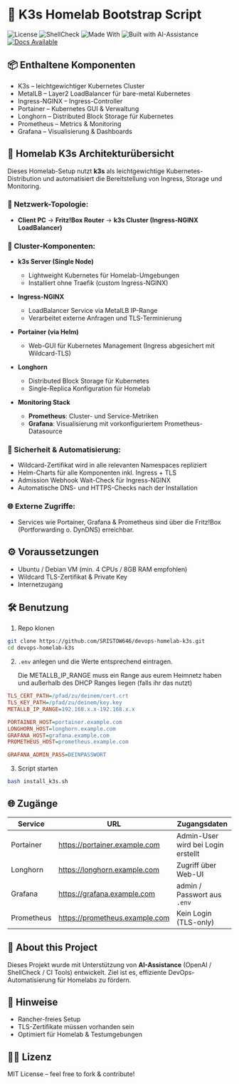 # 🚀 K3s Homelab Bootstrap Script

![License](https://img.shields.io/github/license/sristow646/devops-homelab-k3s)
![ShellCheck](https://github.com/sristow646/devops-homelab-k3s/actions/workflows/shellcheck.yml/badge.svg)
![Made With](https://img.shields.io/badge/Made%20with-Bash-blue)
![Built with AI-Assistance](https://img.shields.io/badge/Built%20with-AI--Assistance-blueviolet?style=flat-square)
[![Docs Available](https://img.shields.io/badge/Docs-Available-blue?style=flat-square)](docs/)


## 📦 Enthaltene Komponenten

- K3s – leichtgewichtiger Kubernetes Cluster
- MetalLB – Layer2 LoadBalancer für bare-metal Kubernetes
- Ingress-NGINX – Ingress-Controller
- Portainer – Kubernetes GUI & Verwaltung
- Longhorn – Distributed Block Storage für Kubernetes
- Prometheus – Metrics & Monitoring
- Grafana – Visualisierung & Dashboards

## 🏡 Homelab K3s Architekturübersicht

Dieses Homelab-Setup nutzt **k3s** als leichtgewichtige Kubernetes-Distribution und automatisiert die Bereitstellung von Ingress, Storage und Monitoring.

### 🔗 Netzwerk-Topologie:
- **Client PC** → **Fritz!Box Router** → **k3s Cluster (Ingress-NGINX LoadBalancer)**

### 🧩 Cluster-Komponenten:
- **k3s Server (Single Node)**  
  - Lightweight Kubernetes für Homelab-Umgebungen
  - Installiert ohne Traefik (custom Ingress-NGINX)

- **Ingress-NGINX**
  - LoadBalancer Service via MetalLB IP-Range
  - Verarbeitet externe Anfragen und TLS-Terminierung

- **Portainer (via Helm)**
  - Web-GUI für Kubernetes Management (Ingress abgesichert mit Wildcard-TLS)

- **Longhorn**
  - Distributed Block Storage für Kubernetes
  - Single-Replica Konfiguration für Homelab

- **Monitoring Stack**
  - **Prometheus**: Cluster- und Service-Metriken
  - **Grafana**: Visualisierung mit vorkonfiguriertem Prometheus-Datasource

### 🔐 Sicherheit & Automatisierung:
- Wildcard-Zertifikat wird in alle relevanten Namespaces repliziert
- Helm-Charts für alle Komponenten inkl. Ingress + TLS
- Admission Webhook Wait-Check für Ingress-NGINX
- Automatische DNS- und HTTPS-Checks nach der Installation

### 🌐 Externe Zugriffe:
- Services wie Portainer, Grafana & Prometheus sind über die Fritz!Box (Portforwarding o. DynDNS) erreichbar.




## ⚙️ Voraussetzungen

- Ubuntu / Debian VM (min. 4 CPUs / 8GB RAM empfohlen)
- Wildcard TLS-Zertifikat & Private Key
- Internetzugang

## 🛠️ Benutzung

1. Repo klonen

```bash
git clone https://github.com/SRISTOW646/devops-homelab-k3s.git
cd devops-homelab-k3s
```

2. `.env` anlegen und die Werte entsprechend eintragen.

   Die METALLB_IP_RANGE muss ein Range aus eurem Heimnetz haben und außerhalb des DHCP Ranges liegen (falls ihr das nutzt)

```ini
TLS_CERT_PATH=/pfad/zu/deinem/cert.crt
TLS_KEY_PATH=/pfad/zu/deinem/key.key
METALLB_IP_RANGE=192.168.x.x-192.168.x.x

PORTAINER_HOST=portainer.example.com
LONGHORN_HOST=longhorn.example.com
GRAFANA_HOST=grafana.example.com
PROMETHEUS_HOST=prometheus.example.com

GRAFANA_ADMIN_PASS=DEINPASSWORT
```

3. Script starten

```bash
bash install_k3s.sh
```

## 🌐 Zugänge

| Service      | URL                         | Zugangsdaten                        |
|--------------|-----------------------------|-------------------------------------|
| Portainer    | https://portainer.example.com  | Admin-User wird bei Login erstellt  |
| Longhorn     | https://longhorn.example.com   | Zugriff über Web-UI                 |
| Grafana      | https://grafana.example.com    | admin / Passwort aus `.env`         |
| Prometheus   | https://prometheus.example.com | Kein Login (TLS-only)               |

## 🤖 About this Project

Dieses Projekt wurde mit Unterstützung von **AI-Assistance** (OpenAI / ShellCheck / CI Tools) entwickelt. Ziel ist es, effiziente DevOps-Automatisierung für Homelabs zu fördern.

## 📝 Hinweise
- Rancher-freies Setup
- TLS-Zertifikate müssen vorhanden sein
- Optimiert für Homelab & Testumgebungen

## 🧑‍💻 Lizenz
MIT License – feel free to fork & contribute!